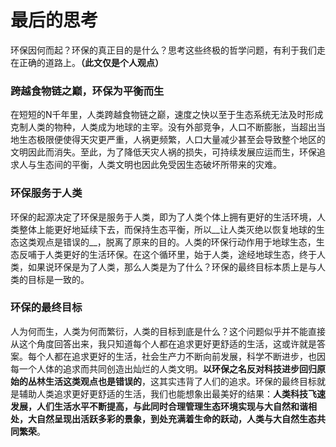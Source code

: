# 最后的思考
环保因何而起？环保的真正目的是什么？思考这些终极的哲学问题，有利于我们走在正确的道路上。__（此文仅是个人观点）__

### 跨越食物链之巅，环保为平衡而生
在短短的N千年里，人类跨越食物链之巅，速度之快以至于生态系统无法及时形成克制人类的物种，人类成为地球的主宰。没有外部竞争，人口不断膨胀，当超出当地生态极限便使得天灾更严重，人祸更频繁，人口大量减少甚至会导致整个地区的文明因此而消失。至此，为了降低天灾人祸的损失，可持续发展应运而生，环保追求人与生态间的平衡，人类文明也因此免受因生态破坏所带来的灾难。

### 环保服务于人类
环保的起源决定了环保是服务于人类，即为了人类个体上拥有更好的生活环境，人类整体上能更好地延续下去，而保持生态平衡，所以__让人类灭绝以恢复地球的生态这类观点是错误的__，脱离了原来的目的。人类的环保行动作用于地球生态，生态反哺于人类更好的生活环保。在这个循环里，始于人类，途经地球生态，终于人类，如果说环保是为了人类，那么人类是为了什么？环保的最终目标本质上是与人类的目标是一致的。

### 环保的最终目标
人为何而生，人类为何而繁衍，人类的目标到底是什么？这个问题似乎并不能直接从这个角度回答出来，我只知道每个人都在追求更好更舒适的生活，这或许就是答案。每个人都在追求更好的生活，社会生产力不断向前发展，科学不断进步，也因每一个人体的追求而共同创造出灿烂的人类文明。__以环保之名反对科技进步回归原始的丛林生活这类观点也是错误的__，这其实违背了人们的追求。环保的最终目标就是辅助人类追求更好更舒适的生活，我们也能想象出最美好的结果：__人类科技飞速发展，人们生活水平不断提高，与此同时合理管理生态环境实现与大自然和谐相处，大自然呈现出活跃多彩的景象，到处充满着生命的跃动，人类与大自然生态共同繁荣__。



